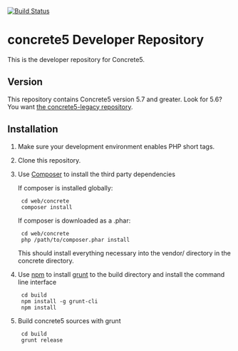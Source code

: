 [![Build Status](http://img.shields.io/travis/concrete5/concrete5/develop.svg)](https://travis-ci.org/concrete5/concrete5)

# concrete5 Developer Repository

This is the developer repository for Concrete5.

## Version

This repository contains Concrete5 version 5.7 and greater. Look for 5.6? You want [the concrete5-legacy repository](http://github.com/concrete5/concrete5-legacy).

## Installation

1. Make sure your development environment enables PHP short tags.
2. Clone this repository.
3. Use [Composer](https://getcomposer.org/) to install the third party dependencies

    If composer is installed globally:

        cd web/concrete
        composer install

    If composer is downloaded as a .phar:

        cd web/concrete
        php /path/to/composer.phar install

    This should install everything necessary into the vendor/ directory in the concrete directory.

4. Use [npm](https://www.npmjs.org/) to install [grunt](http://gruntjs.com/) to the build directory and install the command line interface

        cd build
        npm install -g grunt-cli
        npm install

5. Build concrete5 sources with grunt

        cd build
        grunt release
